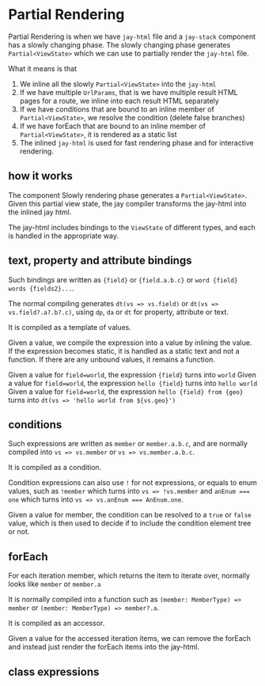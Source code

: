 # Partial Rendering

Partial Rendering is when we have `jay-html` file and a `jay-stack` component has a slowly changing phase.
The slowly changing phase generates `Partial<ViewState>` which we can use to partially render the `jay-html` file.

What it means is that

1. We inline all the slowly `Partial<ViewState>` into the `jay-html`
2. If we have multiple `UrlParams`, that is we have multiple result HTML pages for a route, we inline into
   each result HTML separately
3. If we have conditions that are bound to an inline member of `Partial<ViewState>`, we resolve the condition
   (delete false branches)
4. If we have forEach that are bound to an inline member of `Partial<ViewState>`, it is rendered as a static list
5. The inlined `jay-html` is used for fast rendering phase and for interactive rendering.

## how it works

The component Slowly rendering phase generates a `Partial<ViewState>`.
Given this partial view state, the jay compiler transforms the jay-html into the inlined jay html.

The jay-html includes bindings to the `ViewState` of different types, and each is handled in the appropriate way.

## text, property and attribute bindings

Such bindings are written as `{field}` or `{field.a.b.c}` or `word {field} words {fields2}...`.

The normal compiling generates `dt(vs => vs.field)` or `dt(vs => vs.field?.a?.b?.c)`, using `dp`, `da` or `dt` for
property, attribute or text.

It is compiled as a template of values.

Given a value, we compile the expression into a value by inlining the value. If the expression becomes static,
it is handled as a static text and not a function. If there are any unbound values, it remains a function.

Given a value for `field=world`, the expression `{field}` turns into `world`
Given a value for `field=world`, the expression `hello {field}` turns into `hello world`
Given a value for `field=world`, the expression `hello {field} from {geo}` turns into `dt(vs => 'hello world from ${vs.geo}')`

## conditions

Such expressions are written as `member` or `member.a.b.c`, and are normally compiled into
`vs => vs.member` or `vs => vs.member.a.b.c`.

It is compiled as a condition.

Condition expressions can also use `!` for not expressions, or equals to enum values, such as
`!member` which turns into `vs => !vs.member` and `anEnum === one` which turns into `vs => vs.anEnum === AnEnum.one`.

Given a value for member, the condition can be resolved to a `true` or `false` value, which is then used to decide if
to include the condition element tree or not.

## forEach

For each iteration member, which returns the item to iterate over, normally looks like
`member` or `member.a`

It is normally compiled into a function such as `(member: MemberType) => member` or `(member: MemberType) => member?.a`.

It is compiled as an accessor.

Given a value for the accessed iteration items, we can remove the forEach and instead just render the forEach items
into the jay-html.

## class expressions
